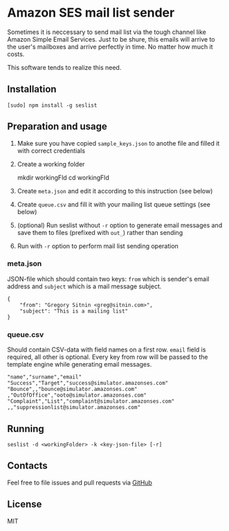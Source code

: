 # Amazon SES mail list sender

Sometimes it is neccessary to send mail list via the tough channel like Amazon Simple Email Services. Just to be shure, this emails will arrive to the user's mailboxes and arrive perfectly in time. No matter how much it costs.

This software tends to realize this need.

## Installation

    [sudo] npm install -g seslist

## Preparation and usage

1. Make sure you have copied `sample_keys.json` to anothe file and filled it with correct credentials

2. Create a working folder

    mkdir workingFld
    cd workingFld

3. Create `meta.json` and edit it according to this instruction (see below)

4. Create `queue.csv` and fill it with your mailing list queue settings (see below)

5. (optional) Run seslist without `-r` option to generate email messages and save them to files (prefixed with `out_`) rather than sending

6. Run with `-r` option to perform mail list sending operation

### meta.json

JSON-file which should contain two keys: `from` which is sender's email address and `subject` which is a mail message subject.

	{
		"from": "Gregory Sitnin <greg@sitnin.com>",
		"subject": "This is a mailing list"
	}


### queue.csv

Should contain CSV-data with field names on a first row. `email` field is required, all other is optional. Every key from row will be passed to the template engine while generating email messages.

	"name","surname","email"
	"Success","Target","success@simulator.amazonses.com"
	"Bounce",,"bounce@simulator.amazonses.com"
	,"OutOfOffice","ooto@simulator.amazonses.com"
	"Complaint","List","complaint@simulator.amazonses.com"
	,,"suppressionlist@simulator.amazonses.com"

## Running

	seslist -d <workingFolder> -k <key-json-file> [-r]

## Contacts

Feel free to file issues and pull requests via [GitHub](https://github.com/sitnin/seslist)

## License

MIT
